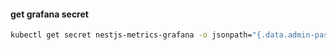 #### get grafana secret

```bash
kubectl get secret nestjs-metrics-grafana -o jsonpath="{.data.admin-password}" | base64 --decode ; echo
```
